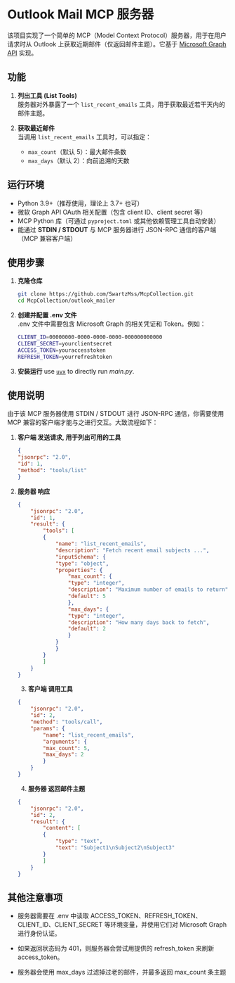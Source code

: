 # Outlook Mail MCP 服务器

该项目实现了一个简单的 MCP（Model Context Protocol）服务器，用于在用户请求时从 Outlook 上获取近期邮件（仅返回邮件主题）。它基于 [Microsoft Graph API](https://docs.microsoft.com/en-us/graph/) 实现。

## 功能

1. **列出工具 (List Tools)**  
   服务器对外暴露了一个 `list_recent_emails` 工具，用于获取最近若干天内的邮件主题。

2. **获取最近邮件**  
   当调用 `list_recent_emails` 工具时，可以指定：
   - `max_count`（默认 5）：最大邮件条数  
   - `max_days`（默认 2）：向前追溯的天数  

## 运行环境

- Python 3.9+（推荐使用，理论上 3.7+ 也可）
- 微软 Graph API OAuth 相关配置（包含 client ID、client secret 等）
- MCP Python 库（可通过 `pyproject.toml` 或其他依赖管理工具自动安装）
- 能通过 **STDIN / STDOUT** 与 MCP 服务器进行 JSON-RPC 通信的客户端（MCP 兼容客户端）

## 使用步骤

1. **克隆仓库**  
   ```bash
   git clone https://github.com/SwartzMss/McpCollection.git
   cd McpCollection/outlook_mailer
   ```

2. **创建并配置 .env 文件**  
    .env 文件中需要包含 Microsoft Graph 的相关凭证和 Token。例如：
    ```bash
    CLIENT_ID=00000000-0000-0000-0000-000000000000
    CLIENT_SECRET=yourclientsecret
    ACCESS_TOKEN=youraccesstoken
    REFRESH_TOKEN=yourrefreshtoken
    ```
3. **安装运行** 
use [`uvx`](https://docs.astral.sh/uv/guides/tools/) to directly run *main.py*.


## 使用说明
由于该 MCP 服务器使用 STDIN / STDOUT 进行 JSON-RPC 通信，你需要使用 MCP 兼容的客户端才能与之进行交互。大致流程如下：
1. **客户端 发送请求, 用于列出可用的工具**  
    ```json
    {
    "jsonrpc": "2.0",
    "id": 1,
    "method": "tools/list"
    }
    ```
2. **服务器 响应**  
    ```json
    {
        "jsonrpc": "2.0",
        "id": 1,
        "result": {
            "tools": [
            {
                "name": "list_recent_emails",
                "description": "Fetch recent email subjects ...",
                "inputSchema": {
                "type": "object",
                "properties": {
                    "max_count": {
                    "type": "integer",
                    "description": "Maximum number of emails to return",
                    "default": 5
                    },
                    "max_days": {
                    "type": "integer",
                    "description": "How many days back to fetch",
                    "default": 2
                    }
                }
                }
            }
            ]
        }
    }
    ```
    3. **客户端 调用工具**  
    ```json
    {
        "jsonrpc": "2.0",
        "id": 2,
        "method": "tools/call",
        "params": {
            "name": "list_recent_emails",
            "arguments": {
            "max_count": 5,
            "max_days": 2
            }
        }
    }
    ```
    4. **服务器 返回邮件主题**  
    ```json
    {
        "jsonrpc": "2.0",
        "id": 2,
        "result": {
            "content": [
            {
                "type": "text",
                "text": "Subject1\nSubject2\nSubject3"
            }
            ]
        }
    }
    ```

## 其他注意事项
- 服务器需要在 .env 中读取 ACCESS_TOKEN、REFRESH_TOKEN、CLIENT_ID、CLIENT_SECRET 等环境变量，并使用它们对 Microsoft Graph 进行身份认证。

- 如果返回状态码为 401，则服务器会尝试用提供的 refresh_token 来刷新 access_token。

- 服务器会使用 max_days 过滤掉过老的邮件，并最多返回 max_count 条主题
